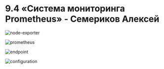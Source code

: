 # **9.4 «Система мониторинга Prometheus» - Семериков Алексей**

![node-exporter](https://github.com/olimp85/prometheus/blob/main/node-exporter.bmp)

![prometheus](https://github.com/olimp85/prometheus/blob/main/prometheus.bmp)

![endpoint](https://github.com/olimp85/prometheus/blob/main/prometheus%20endpoint.bmp)

![configuration](https://github.com/olimp85/prometheus/blob/main/prometheus%20configuration.bmp)




